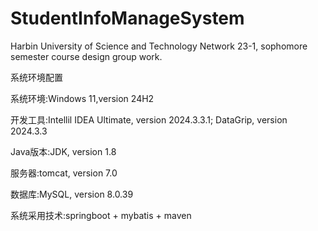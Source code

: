 # StudentInfoManageSystem

Harbin University of Science and Technology Network 23-1, sophomore semester course design group work.

系统环境配置

系统环境:Windows 11,version 24H2

开发工具:Intellil IDEA Ultimate, version 2024.3.3.1; DataGrip, version 2024.3.3

Java版本:JDK, version 1.8

服务器:tomcat, version 7.0

数据库:MySQL, version 8.0.39

系统采用技术:springboot + mybatis + maven
